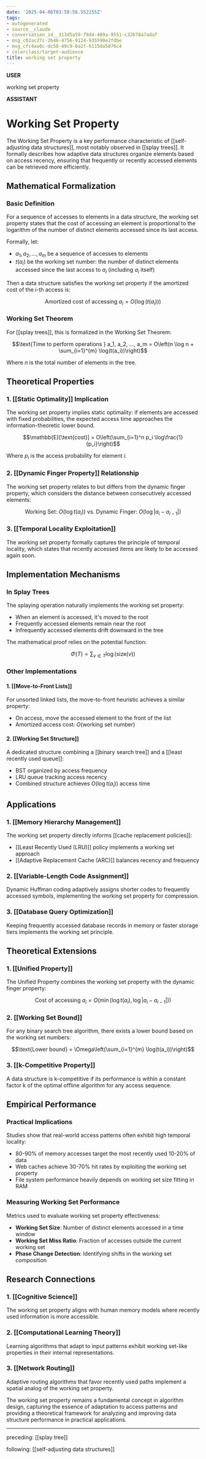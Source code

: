 ```yaml
---
date: '2025-04-06T03:50:56.552255Z'
tags:
- autogenerated
- source__claude
- conversation_id__313d5a59-f9d4-489a-9551-c32b78a7adaf
- msg_c02ac27c-2b46-4756-9124-935590e2fdbe
- msg_cfc4aa0c-dc58-49c9-8a2f-6115da5876c4
- colorclass/target-audience
title: working set property
---
```


**USER**

working set property


**ASSISTANT**

# Working Set Property

The Working Set Property is a key performance characteristic of [[self-adjusting data structures]], most notably observed in [[splay trees]]. It formally describes how adaptive data structures organize elements based on access recency, ensuring that frequently or recently accessed elements can be retrieved more efficiently.

## Mathematical Formalization

### Basic Definition

For a sequence of accesses to elements in a data structure, the working set property states that the cost of accessing an element is proportional to the logarithm of the number of distinct elements accessed since its last access.

Formally, let:
- $a_1, a_2, ..., a_m$ be a sequence of accesses to elements
- $t(a_i)$ be the working set number: the number of distinct elements accessed since the last access to $a_i$ (including $a_i$ itself)

Then a data structure satisfies the working set property if the amortized cost of the $i$-th access is:

$$\text{Amortized cost of accessing } a_i = O(\log(t(a_i)))$$

### Working Set Theorem

For [[splay trees]], this is formalized in the Working Set Theorem:

$$\text{Time to perform operations } a_1, a_2, ..., a_m = O\left(n \log n + \sum_{i=1}^{m} \log(t(a_i))\right)$$

Where $n$ is the total number of elements in the tree.

## Theoretical Properties

### 1. [[Static Optimality]] Implication

The working set property implies static optimality: if elements are accessed with fixed probabilities, the expected access time approaches the information-theoretic lower bound.

$$\mathbb{E}[\text{cost}] = O\left(\sum_{i=1}^n p_i \log\frac{1}{p_i}\right)$$

Where $p_i$ is the access probability for element $i$.

### 2. [[Dynamic Finger Property]] Relationship

The working set property relates to but differs from the dynamic finger property, which considers the distance between consecutively accessed elements:

$$\text{Working Set: } O(\log t(a_i)) \text{ vs. Dynamic Finger: } O(\log|a_i - a_{i-1}|)$$

### 3. [[Temporal Locality Exploitation]]

The working set property formally captures the principle of temporal locality, which states that recently accessed items are likely to be accessed again soon.

## Implementation Mechanisms

### In Splay Trees

The splaying operation naturally implements the working set property:
- When an element is accessed, it's moved to the root
- Frequently accessed elements remain near the root
- Infrequently accessed elements drift downward in the tree

The mathematical proof relies on the potential function:

$$\Phi(T) = \sum_{v \in T} \log(\text{size}(v))$$

### Other Implementations

#### 1. [[Move-to-Front Lists]]

For unsorted linked lists, the move-to-front heuristic achieves a similar property:
- On access, move the accessed element to the front of the list
- Amortized access cost: $O(\text{working set number})$

#### 2. [[Working Set Structure]]

A dedicated structure combining a [[binary search tree]] and a [[least recently used queue]]:
- BST organized by access frequency
- LRU queue tracking access recency
- Combined structure achieves $O(\log t(a_i))$ access time

## Applications

### 1. [[Memory Hierarchy Management]]

The working set property directly informs [[cache replacement policies]]:
- [[Least Recently Used (LRU)]] policy implements a working set approach
- [[Adaptive Replacement Cache (ARC)]] balances recency and frequency

### 2. [[Variable-Length Code Assignment]]

Dynamic Huffman coding adaptively assigns shorter codes to frequently accessed symbols, implementing the working set property for compression.

### 3. [[Database Query Optimization]]

Keeping frequently accessed database records in memory or faster storage tiers implements the working set principle.

## Theoretical Extensions

### 1. [[Unified Property]]

The Unified Property combines the working set property with the dynamic finger property:

$$\text{Cost of accessing } a_i = O\left(\min(\log t(a_i), \log|a_i - a_{i-1}|)\right)$$

### 2. [[Working Set Bound]]

For any binary search tree algorithm, there exists a lower bound based on the working set numbers:

$$\text{Lower bound} = \Omega\left(\sum_{i=1}^{m} \log(t(a_i))\right)$$

### 3. [[k-Competitive Property]]

A data structure is k-competitive if its performance is within a constant factor k of the optimal offline algorithm for any access sequence.

## Empirical Performance

### Practical Implications

Studies show that real-world access patterns often exhibit high temporal locality:
- 80-90% of memory accesses target the most recently used 10-20% of data
- Web caches achieve 30-70% hit rates by exploiting the working set property
- File system performance heavily depends on working set size fitting in RAM

### Measuring Working Set Performance

Metrics used to evaluate working set property effectiveness:
- **Working Set Size**: Number of distinct elements accessed in a time window
- **Working Set Miss Ratio**: Fraction of accesses outside the current working set
- **Phase Change Detection**: Identifying shifts in the working set composition

## Research Connections

### 1. [[Cognitive Science]]

The working set property aligns with human memory models where recently used information is more accessible.

### 2. [[Computational Learning Theory]]

Learning algorithms that adapt to input patterns exhibit working set-like properties in their internal representations.

### 3. [[Network Routing]]

Adaptive routing algorithms that favor recently used paths implement a spatial analog of the working set property.

The working set property remains a fundamental concept in algorithm design, capturing the essence of adaptation to access patterns and providing a theoretical framework for analyzing and improving data structure performance in practical applications.


---

preceding: [[splay tree]]  


following: [[self-adjusting data structures]]